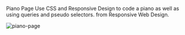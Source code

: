 Piano Page
Use CSS and Responsive Design  to code a piano as well as using queries and pseudo selectors.
from Responsive Web Design.


![piano-page](https://user-images.githubusercontent.com/93895982/209470324-344329c5-25d2-4749-bce2-57fdbd593c82.png)
